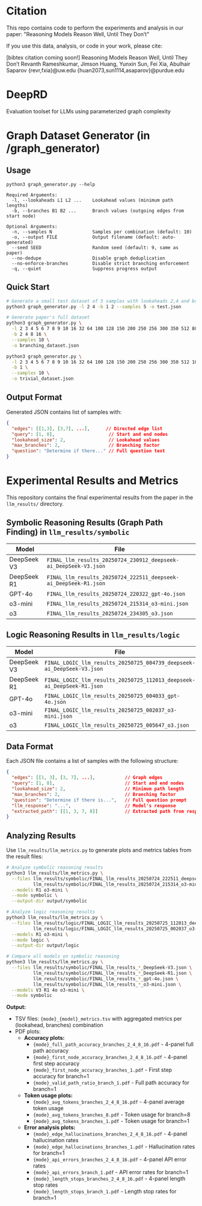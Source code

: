 # Citation
This repo contains code to perform the experiments and analysis in our paper: "Reasoning Models Reason Well, Until They Don’t"



If you use this data, analysis, or code in your work, please cite:

[bibtex citation coming soon!]
Reasoning Models Reason Well, Until They Don’t
Revanth Rameshkumar, Jimson Huang, Yunxin Sun, Fei Xia, Abulhair Saparov
{revr,fxia}@uw.edu {huan2073,sun1114,asaparov}@purdue.edu



# DeepRD
Evaluation toolset for LLMs using parameterized graph complexity

# Graph Dataset Generator (in /graph_generator)
## Usage

```
python3 graph_generator.py --help

Required Arguments:
  -l, --lookaheads L1 L2 ...    Lookahead values (minimum path lengths)
  -b, --branches B1 B2 ...      Branch values (outgoing edges from start node)

Optional Arguments:
  -n, --samples N               Samples per combination (default: 10)
  -o, --output FILE             Output filename (default: auto-generated)
  --seed SEED                   Random seed (default: 9, same as paper)
  --no-dedupe                   Disable graph deduplication
  --no-enforce-branches         Disable strict branching enforcement
  -q, --quiet                   Suppress progress output
```

## Quick Start
```bash
# Generate a small test dataset of 5 samples with lookaheads 2,4 and branches 1,2; and write to test.json
python3 graph_generator.py -l 2 4 -b 1 2 --samples 5 -o test.json

# Generate paper's full dataset
python3 graph_generator.py \
  -l 2 3 4 5 6 7 8 9 10 16 32 64 100 128 150 200 250 256 300 350 512 800 \
  -b 2 4 8 16 \
  --samples 10 \
  -o branching_dataset.json

python3 graph_generator.py \
  -l 2 3 4 5 6 7 8 9 10 16 32 64 100 128 150 200 250 256 300 350 512 1024 1536 \
  -b 1 \
  --samples 10 \
  -o trivial_dataset.json
```

## Output Format

Generated JSON contains list of samples with:

```json
{
  "edges": [[1,3], [3,7], ...],      // Directed edge list
  "query": [1, 8],                    // Start and end nodes  
  "lookahead_size": 2,                // Lookahead values
  "max_branches": 2,                  // Branching factor
  "question": "Determine if there..." // Full question text
}
```


# Experimental Results and Metrics

This repository contains the final experimental results from the paper in the `llm_results/` directory.

## Symbolic Reasoning Results (Graph Path Finding) in `llm_results/symbolic`

| Model | File |
|-------|------|
| DeepSeek V3 | `FINAL_llm_results_20250724_230912_deepseek-ai_DeepSeek-V3.json` |
| DeepSeek R1 | `FINAL_llm_results_20250724_222511_deepseek-ai_DeepSeek-R1.json` |
| GPT-4o | `FINAL_llm_results_20250724_220322_gpt-4o.json` |
| o3-mini | `FINAL_llm_results_20250724_215314_o3-mini.json` |
| o3 | `FINAL_llm_results_20250724_234305_o3.json` |

## Logic Reasoning Results in `llm_results/logic`

| Model | File |
|-------|------|
| DeepSeek V3 | `FINAL_LOGIC_llm_results_20250725_004739_deepseek-ai_DeepSeek-V3.json` |
| DeepSeek R1 | `FINAL_LOGIC_llm_results_20250725_112013_deepseek-ai_DeepSeek-R1.json` |
| GPT-4o | `FINAL_LOGIC_llm_results_20250725_004033_gpt-4o.json` |
| o3-mini | `FINAL_LOGIC_llm_results_20250725_002037_o3-mini.json` |
| o3 | `FINAL_LOGIC_llm_results_20250725_005647_o3.json` |

## Data Format

Each JSON file contains a list of samples with the following structure:

```json
{
  "edges": [[1, 3], [3, 7], ...],           // Graph edges
  "query": [1, 8],                          // Start and end nodes
  "lookahead_size": 2,                      // Minimum path length
  "max_branches": 2,                        // Branching factor
  "question": "Determine if there is...",   // Full question prompt
  "llm_response": "...",                    // Model's response
  "extracted_path": [[1, 3, 7, 8]]          // Extracted path from response
}
```

## Analyzing Results

Use `llm_results/llm_metrics.py` to generate plots and metrics tables from the result files:

```bash
# Analyze symbolic reasoning results
python3 llm_results/llm_metrics.py \
  --files llm_results/symbolic/FINAL_llm_results_20250724_222511_deepseek-ai_DeepSeek-R1.json \
          llm_results/symbolic/FINAL_llm_results_20250724_215314_o3-mini.json \
  --models R1 o3-mini \
  --mode symbolic \
  --output-dir output/symbolic

# Analyze logic reasoning results
python3 llm_results/llm_metrics.py \
  --files llm_results/logic/FINAL_LOGIC_llm_results_20250725_112013_deepseek-ai_DeepSeek-R1.json \
          llm_results/logic/FINAL_LOGIC_llm_results_20250725_002037_o3-mini.json \
  --models R1 o3-mini \
  --mode logic \
  --output-dir output/logic

# Compare all models on symbolic reasoning
python3 llm_results/llm_metrics.py \
  --files llm_results/symbolic/FINAL_llm_results_*_DeepSeek-V3.json \
          llm_results/symbolic/FINAL_llm_results_*_DeepSeek-R1.json \
          llm_results/symbolic/FINAL_llm_results_*_gpt-4o.json \
          llm_results/symbolic/FINAL_llm_results_*_o3-mini.json \
  --models V3 R1 4o o3-mini \
  --mode symbolic
```

**Output:**
- TSV files: `{mode}_{model}_metrics.tsv` with aggregated metrics per (lookahead, branches) combination
- PDF plots:
  - **Accuracy plots:**
    - `{mode}_full_path_accuracy_branches_2_4_8_16.pdf` - 4-panel full path accuracy
    - `{mode}_first_node_accuracy_branches_2_4_8_16.pdf` - 4-panel first step accuracy
    - `{mode}_first_node_accuracy_branches_1.pdf` - First step accuracy for branch=1
    - `{mode}_valid_path_ratio_branch_1.pdf` - Full path accuracy for branch=1
  - **Token usage plots:**
    - `{mode}_avg_tokens_branches_2_4_8_16.pdf` - 4-panel average token usage
    - `{mode}_avg_tokens_branches_8.pdf` - Token usage for branch=8
    - `{mode}_avg_tokens_branches_1.pdf` - Token usage for branch=1
  - **Error analysis plots:**
    - `{mode}_edge_hallucinations_branches_2_4_8_16.pdf` - 4-panel hallucination rates
    - `{mode}_edge_hallucinations_branches_1.pdf` - Hallucination rates for branch=1
    - `{mode}_api_errors_branches_2_4_8_16.pdf` - 4-panel API error rates
    - `{mode}_api_errors_branch_1.pdf` - API error rates for branch=1
    - `{mode}_length_stops_branches_2_4_8_16.pdf` - 4-panel length stop rates
    - `{mode}_length_stops_branch_1.pdf` - Length stop rates for branch=1



